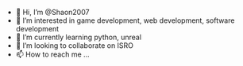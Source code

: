 - 👋 Hi, I’m @Shaon2007
- 👀 I’m interested in game development, web development, software development
- 🌱 I’m currently learning python, unreal
- 💞️ I’m looking to collaborate on ISRO
- 📫 How to reach me ...

<!---
Shaon2007/Shaon2007 is a ✨ special ✨ repository because its `README.md` (this file) appears on your GitHub profile.
You can click the Preview link to take a look at your changes.
--->
